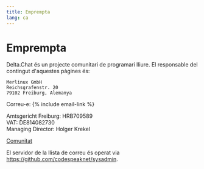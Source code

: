 ```yaml
---
title: Emprempta
lang: ca
---
```


# Emprempta

Delta.Chat és un projecte comunitari de programari lliure. El responsable del contingut d'aquestes pàgines és:

    Merlinux GmbH
    Reichsgrafenstr. 20
    79102 Freiburg, Alemanya

Correu-e: {% include email-link %}

Amtsgericht Freiburg: HRB709589  
VAT: DE814082730  
Managing Director: Holger Krekel

[Comunitat](contribute)

El servidor de la llista de correu és operat via <https://github.com/codespeaknet/sysadmin>.
